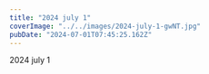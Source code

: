 ```yaml
---
title: "2024 july 1"
coverImage: "../../images/2024-july-1-gwNT.jpg"
pubDate: "2024-07-01T07:45:25.162Z"
---
```


2024 july 1
